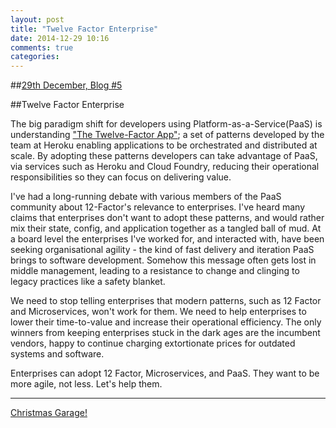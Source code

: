 ```yaml
---
layout: post
title: "Twelve Factor Enterprise"
date: 2014-12-29 10:16
comments: true
categories: 
---
```

##[29th December, Blog #5](http://blog.hatofmonkeys.com/blog/2014/12/25/the-twelve-blogs-of-christmas/)

##Twelve Factor Enterprise

The big paradigm shift for developers using Platform-as-a-Service(PaaS) is understanding ["The Twelve-Factor App"](http://12factor.net/); a set of patterns developed by the team at Heroku enabling applications to be orchestrated and distributed at scale. By adopting these patterns developers can take advantage of PaaS, via services such as Heroku and Cloud Foundry, reducing their operational responsibilities so they can focus on delivering value.

I've had a long-running debate with various members of the PaaS community about 12-Factor's relevance to enterprises. I've heard many claims that enterprises don't want to adopt these patterns, and would rather mix their state, config, and application together as a tangled ball of mud. At a board level the enterprises I've worked for, and interacted with, have been seeking organisational agility - the kind of fast delivery and iteration PaaS brings to software development. Somehow this message often gets lost in middle management, leading to a resistance to change and clinging to legacy practices like a safety blanket.

We need to stop telling enterprises that modern patterns, such as 12 Factor and Microservices, won't work for them. We need to help enterprises to lower their time-to-value and increase their operational efficiency. The only winners from keeping enterprises stuck in the dark ages are the incumbent vendors, happy to continue charging extortionate prices for outdated systems and software.

Enterprises can adopt 12 Factor, Microservices, and PaaS. They want to be more agile, not less. Let's help them.

***

[Christmas Garage!](https://www.youtube.com/watch?v=koZeLiJdvJk)